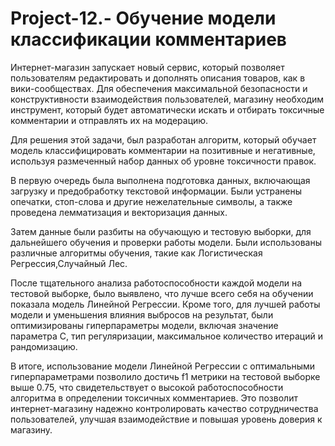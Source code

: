 # Project-12.- Обучение модели классификации комментариев
Интернет-магазин запускает новый сервис, который позволяет пользователям редактировать и дополнять описания товаров, как в вики-сообществах. Для обеспечения максимальной безопасности и конструктивности взаимодействия пользователей, магазину необходим инструмент, который будет автоматически искать и отбирать токсичные комментарии и отправлять их на модерацию.

Для решения этой задачи, был разработан алгоритм, который обучает модель классифицировать комментарии на позитивные и негативные, используя размеченный набор данных об уровне токсичности правок.

В первую очередь была выполнена подготовка данных, включающая загрузку и предобработку текстовой информации. Были устранены опечатки, стоп-слова и другие нежелательные символы, а также проведена лемматизация и векторизация данных.

Затем данные были разбиты на обучающую и тестовую выборки, для дальнейшего обучения и проверки работы модели. Были использованы различные алгоритмы обучения, такие как Логистическая Регрессия,Случайный Лес.

После тщательного анализа работоспособности каждой модели на тестовой выборке, было выявлено, что лучше всего себя на обучении показала модель Линейной Регрессии. Кроме того, для лучшей работы модели и уменьшения влияния выбросов на результат, были оптимизированы гиперпараметры модели, включая значение параметра C, тип регуляризации, максимальное количество итераций и рандомизацию.

В итоге, использование модели Линейной Регрессии с оптимальными гиперпараметрами позволило достичь f1 метрики на тестовой выборке выше 0.75, что свидетельствует о высокой работоспособности алгоритма в определении токсичных комментариев. Это позволит интернет-магазину надежно контролировать качество сотрудничества пользователей, улучшая взаимодействие и повышая уровень доверия к магазину.


